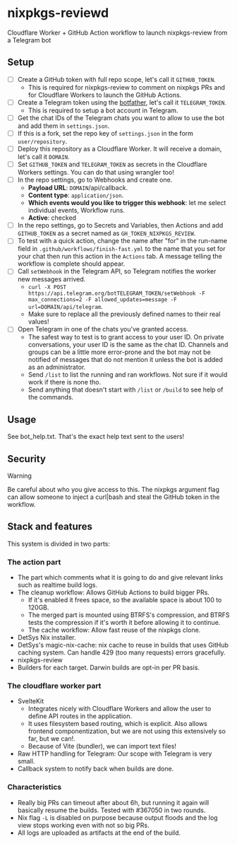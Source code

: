# nixpkgs-reviewd

Cloudflare Worker + GitHub Action workflow to launch nixpkgs-review from a Telegram bot

## Setup
- [ ] Create a GitHub token with full repo scope, let's call it `GITHUB_TOKEN`.
  - This is required for nixpkgs-review to comment on nixpkgs PRs and for Cloudflare Workers to launch the GitHub Actions.
- [ ] Create a Telegram token using the [botfather](https://t.me/BotFather), let's call it `TELEGRAM_TOKEN`.
  - This is required to setup a bot account in Telegram.
- [ ] Get the chat IDs of the Telegram chats you want to allow to use the bot and add them in `settings.json`.
- [ ] If this is a fork, set the repo key of `settings.json` in the form `user/repository`.
- [ ] Deploy this repository as a Cloudflare Worker. It will receive a domain, let's call it `DOMAIN`.
- [ ] Set `GITHUB_TOKEN` and `TELEGRAM_TOKEN` as secrets in the Cloudflare Workers settings. You can do that using wrangler too!
- [ ] In the repo settings, go to Webhooks and create one.
  - **Payload URL**: `DOMAIN`/api/callback.
  - **Content type**: `application/json`.
  - **Which events would you like to trigger this webhook**: let me select individual events, Workflow runs.
  - **Active**: checked
- [ ] In the repo settings, go to Secrets and Variables, then Actions and add `GITHUB_TOKEN` as a secret named as `GH_TOKEN_NIXPKGS_REVIEW`.
- [ ] To test with a quick action, change the name after "for" in the run-name field in `.github/workflows/finish-fast.yml` to the name that you set for your chat then run this action in the `Actions` tab. A message telling the workflow is complete should appear.
- [ ] Call `setWebhook` in the Telegram API, so Telegram notifies the worker new messages arrived.
  - `curl -X POST https://api.telegram.org/botTELEGRAM_TOKEN/setWebhook -F max_connections=2 -F allowed_updates=message -F url=DOMAIN/api/telegram`.
  - Make sure to replace all the previously defined names to their real values!
- [ ] Open Telegram in one of the chats you've granted access.
  - The safest way to test is to grant access to your user ID. On private conversations, your user ID is the same as the chat ID. Channels and groups can be a little more error-prone and the bot may not be notified of messages that do not mention it unless the bot is added as an administrator. 
  - Send `/list` to list the running and ran workflows. Not sure if it would work if there is none tho.
  - Send anything that doesn't start with `/list` or `/build` to see help of the commands.

## Usage
See bot_help.txt. That's the exact help text sent to the users!

## Security

> [!WARNING]
> Be careful about who you give access to this. The nixpkgs argument flag can allow someone to inject a curl|bash and steal the GitHub token in the workflow.

## Stack and features
This system is divided in two parts:
### The action part
- The part which comments what it is going to do and give relevant links such as realtime build logs.
- The cleanup workflow: Allows GitHub Actions to build bigger PRs.
  - If it's enabled it frees space, so the available space is about 100 to 120GB.
  - The merged part is mounted using BTRFS's compression, and BTRFS tests the compression if it's worth it before allowing it to continue. 
  - The cache workflow: Allow fast reuse of the nixpkgs clone.
- DetSys Nix installer.
- DetSys's magic-nix-cache: nix cache to reuse in builds that uses GitHub caching system. Can handle 429
(too many requests) errors gracefully.
- nixpkgs-review
- Builders for each target. Darwin builds are opt-in per PR basis.

### The cloudflare worker part
- SvelteKit
  - Integrates nicely with Cloudflare Workers and allow the user to define API routes in the application.
  - It uses filesystem based routing, which is explicit. Also allows frontend componentization, but we are
  not using this extensively so far, but we can!.
  - Because of Vite (bundler), we can import text files!
- Raw HTTP handling for Telegram: Our scope with Telegram is very small.
- Callback system to notify back when builds are done.

### Characteristics
- Really big PRs can timeout after about 6h, but running it again will basically resume the builds. Tested with #367050 in two rounds.
- Nix flag `-L` is disabled on purpose because output floods and the log view stops working even with not so big PRs.
- All logs are uploaded as artifacts at the end of the build.

